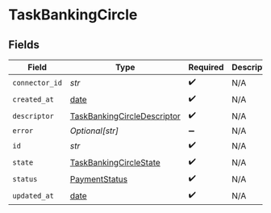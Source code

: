 # TaskBankingCircle


## Fields

| Field                                                                             | Type                                                                              | Required                                                                          | Description                                                                       |
| --------------------------------------------------------------------------------- | --------------------------------------------------------------------------------- | --------------------------------------------------------------------------------- | --------------------------------------------------------------------------------- |
| `connector_id`                                                                    | *str*                                                                             | :heavy_check_mark:                                                                | N/A                                                                               |
| `created_at`                                                                      | [date](https://docs.python.org/3/library/datetime.html#date-objects)              | :heavy_check_mark:                                                                | N/A                                                                               |
| `descriptor`                                                                      | [TaskBankingCircleDescriptor](../../models/shared/taskbankingcircledescriptor.md) | :heavy_check_mark:                                                                | N/A                                                                               |
| `error`                                                                           | *Optional[str]*                                                                   | :heavy_minus_sign:                                                                | N/A                                                                               |
| `id`                                                                              | *str*                                                                             | :heavy_check_mark:                                                                | N/A                                                                               |
| `state`                                                                           | [TaskBankingCircleState](../../models/shared/taskbankingcirclestate.md)           | :heavy_check_mark:                                                                | N/A                                                                               |
| `status`                                                                          | [PaymentStatus](../../models/shared/paymentstatus.md)                             | :heavy_check_mark:                                                                | N/A                                                                               |
| `updated_at`                                                                      | [date](https://docs.python.org/3/library/datetime.html#date-objects)              | :heavy_check_mark:                                                                | N/A                                                                               |